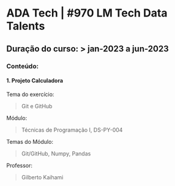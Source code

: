 # ADA Tech | #970 LM Tech Data Talents

## Duração do curso: > jan-2023 a jun-2023

### Conteúdo:
#### 1. Projeto Calculadora 

Tema do exercício: 
> Git e GitHub

Módulo: 
> Técnicas de Programação I, DS-PY-004

Temas do Módulo: 
> Git/GitHub, Numpy, Pandas

Professor: 
> Gilberto Kaihami
